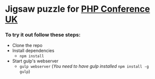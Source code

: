 # Jigsaw puzzle for [PHP Conference UK][1]

### To try it out follow these steps:
- Clone the repo
- Install dependencies
  - `npm install`
- Start gulp's webserver
  - `gulp webserver` (_You need to have gulp installed_ `npm install -g gulp`)

[1]:http://phpconference.co.uk/
